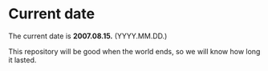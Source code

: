# Current date

The current date is **2007.08.15.** (YYYY.MM.DD.)

This repository will be good when the world ends, so we will know how long it lasted.